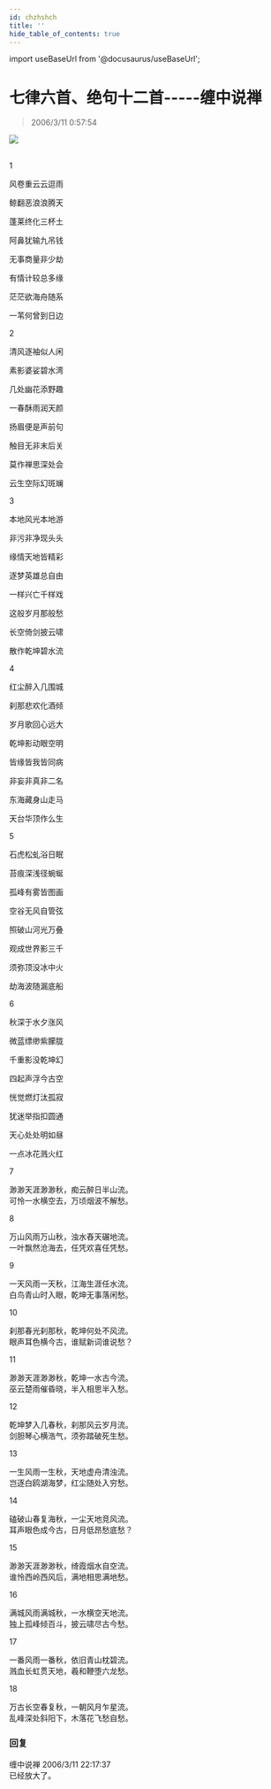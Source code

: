 ```yaml
---
id: chzhshch
title: ''
hide_table_of_contents: true
---
```


import useBaseUrl from '@docusaurus/useBaseUrl';

# 七律六首、绝句十二首-----缠中说禅

> 2006/3/11 0:57:54

<div style={{textAlign: 'center'}}>
<img src={useBaseUrl('/img/poems/chzhshch/1.gif')} /><br/><br/>
</div>

<div style={{fontSize: 'x-large', fontWeight: 'normal', textAlign: 'center'}}>

1

风卷重云云逗雨

鲸翻恶浪浪腾天

蓬莱终化三杯土

阿鼻犹输九吊钱 

无事商量非少劫

有情计较总多缘

茫茫欲海舟随系

一苇何曾到日边

2

清风逐袖似人闲

素影婆娑碧水湾

几处幽花添野趣

一春酥雨润天颜

扬眉便是声前句

触目无非末后关

莫作禅思深处会

云生空际幻斑斓

3

本地风光本地游

非污非净现头头

缘情天地皆精彩

逐梦英雄总自由

一样兴亡千样戏

这般岁月那般愁

长空倚剑披云啸

散作乾坤碧水流

4

红尘醉入几围城

刹那悲欢化酒倾

岁月歌回心远大

乾坤影动眼空明

皆缘皆我皆同病

非妄非真非二名

东海藏身山走马

天台华顶作么生

5

石虎松虬浴日眠

苔痕深浅径蜿蜒

孤峰有雾皆图画

空谷无风自管弦

照破山河光万叠

观成世界影三千

须弥顶没冰中火

劫海波随漏底船

6

秋深于水夕涨风

微蓝缥缈紫朦胧

千重影没乾坤幻

四起声浮今古空

恍觉燃灯汰孤寂

犹迷举指扣圆通

天心处处明如昼

一点冰花溅火红
 
 
7
 
渺渺天涯渺渺秋，痴云醉日半山流。<br/>
可怜一水横空去，万顷烟波不解愁。
 
8
 
万山风雨万山秋，浊水舂天碾地流。<br/>
一叶飘然沧海去，任凭欢喜任凭愁。
 
9 

一天风雨一天秋，江海生涯任水流。<br/>
白鸟青山时入眼，乾坤无事落闲愁。
 
10

刹那春光刹那秋，乾坤何处不风流。<br/>
眼声耳色横今古，谁赋新词谁说愁？
 
11
 
渺渺天涯渺渺秋，乾坤一水古今流。<br/>
巫云楚雨催昏晓，半入相思半入愁。
 
12
 
乾坤梦入几春秋，刹那风云岁月流。<br/>
剑胆琴心横浩气，须弥踏破死生愁。
 
13

一生风雨一生秋，天地虚舟清浊流。<br/>
岂逐白鸥湖海梦，红尘随处入穷愁。
 
14

磕破山春复海秋，一尘天地竞风流。<br/>
耳声眼色成今古，日月低昂愁底愁？

15
 
渺渺天涯渺渺秋，绮霞烟水自空流。<br/>
谁怜西岭西风后，满地相思满地愁。
 
16
 
满城风雨满城秋，一水横空天地流。<br/>
独上孤峰倾百斗，披云啸尽古今愁。
 
17

一番风雨一番秋，依旧青山枕碧流。<br/>
溅血长虹贯天地，羲和鞭堕六龙愁。
 
18

万古长空春复秋，一朝风月乍星流。<br/>
乱峰深处斜阳下，木落花飞愁自愁。

</div>

### 回复

<div class='blog-comment'>
<span class='blog-comment-chan'>缠中说禅</span> 2006/3/11 22:17:37<br/>
已经放大了。
</div>